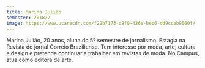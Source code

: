 ```yaml
---
title: Marina Julião
semester: 2018/2
image: https://www.ucarecdn.com/f22b7173-d9f0-426e-beb6-dd9cceb9060f/
---
```

Marina Julião, 20 anos, aluna do 5º semestre de jornalismo. Estagia na Revista do jornal Correio Braziliense. Tem interesse por moda, arte, cultura e design e pretende continuar a trabalhar em revistas de moda. No Campus, atua como editora de arte.
